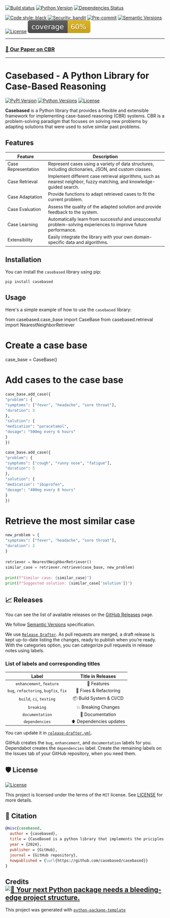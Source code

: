 <div align="left">

[![Build status](https://github.com/Case-Based/casebased/workflows/build/badge.svg?branch=master&event=push)](https://github.com/Case-Based/casebased/actions?query=workflow%3Abuild)
[![Python Version](https://img.shields.io/pypi/pyversions/casebased.svg)](https://pypi.org/project/casebased/)
[![Dependencies Status](https://img.shields.io/badge/dependencies-up%20to%20date-brightgreen.svg)](https://github.com/Case-Based/casebased/pulls?utf8=%E2%9C%93&q=is%3Apr%20author%3Aapp%2Fdependabot)

[![Code style: black](https://img.shields.io/badge/code%20style-black-000000.svg)](https://github.com/psf/black)
[![Security: bandit](https://img.shields.io/badge/security-bandit-green.svg)](https://github.com/PyCQA/bandit)
[![Pre-commit](https://img.shields.io/badge/pre--commit-enabled-brightgreen?logo=pre-commit&logoColor=white)](https://github.com/Case-Based/casebased/blob/main/.pre-commit-config.yaml)
[![Semantic Versions](https://img.shields.io/badge/%20%20%F0%9F%93%A6%F0%9F%9A%80-semantic--versions-e10079.svg)](https://github.com/Case-Based/casebased/releases)
[![License](https://img.shields.io/github/license/Case-Based/casebased)](https://github.com/Case-Based/casebased/blob/master/LICENSE)
![Coverage Report](assets/images/coverage.svg)

---

### [📃 Our Paper on CBR](https://github.com/user-attachments/files/16977337/SA-I_IT22_KlockenhoffLukas-KloettschenJannekLiendlJonas.pdf)

---

# Casebased - A Python Library for Case-Based Reasoning

[![PyPI Version](https://img.shields.io/pypi/v/casebased.svg)](https://pypi.org/project/casebased/)
[![Python Versions](https://img.shields.io/pypi/pyversions/casebased.svg)](https://pypi.org/project/casebased/)
[![License](https://img.shields.io/pypi/l/casebased.svg)](https://github.com/Case-Based/casebased/blob/main/LICENSE)

**Casebased** is a Python library that provides a flexible and extensible framework for implementing case-based reasoning (CBR) systems. CBR is a problem-solving paradigm that focuses on solving new problems by adapting solutions that were used to solve similar past problems.

## Features

| Feature                | Description                                                                |
| ---------------------- | -------------------------------------------------------------------------- |
| Case Representation    | Represent cases using a variety of data structures, including dictionaries, JSON, and custom classes. |
| Case Retrieval         | Implement different case retrieval algorithms, such as nearest neighbor, fuzzy matching, and knowledge-guided search. |
| Case Adaptation        | Provide functions to adapt retrieved cases to fit the current problem. |
| Case Evaluation        | Assess the quality of the adapted solution and provide feedback to the system. |
| Case Learning          | Automatically learn from successful and unsuccessful problem-solving experiences to improve future performance. |
| Extensibility          | Easily integrate the library with your own domain-specific data and algorithms. |

## Installation

You can install the `casebased` library using pip:

```
pip install casebased
```

## Usage

Here's a simple example of how to use the `casebased` library:

<antArtifact identifier="casebased-example" type="application/vnd.ant.code" language="python" title="Casebased Library Example">
from casebased.case_base import CaseBase
from casebased.retrieval import NearestNeighborRetriever

# Create a case base
case_base = CaseBase()

# Add cases to the case base
```python
case_base.add_case({
"problem": {
"symptoms": ["fever", "headache", "sore throat"],
"duration": 3
},
"solution": {
"medication": "paracetamol",
"dosage": "500mg every 6 hours"
}
})
```

```python
case_base.add_case({
"problem": {
"symptoms": ["cough", "runny nose", "fatigue"],
"duration": 5
},
"solution": {
"medication": "ibuprofen",
"dosage": "400mg every 8 hours"
}
})
```
# Retrieve the most similar case
```python
new_problem = {
"symptoms": ["fever", "headache", "sore throat"],
"duration": 2
}

retriever = NearestNeighborRetriever()
similar_case = retriever.retrieve(case_base, new_problem)

print(f"Similar case: {similar_case}")
print(f"Suggested solution: {similar_case['solution']}")
```

## 📈 Releases

You can see the list of available releases on the [GitHub Releases](https://github.com/casebased/casebased/releases) page.

We follow [Semantic Versions](https://semver.org/) specification.

We use [`Release Drafter`](https://github.com/marketplace/actions/release-drafter). As pull requests are merged, a draft release is kept up-to-date listing the changes, ready to publish when you’re ready. With the categories option, you can categorize pull requests in release notes using labels.

### List of labels and corresponding titles

|               **Label**               |  **Title in Releases**  |
| :-----------------------------------: | :---------------------: |
|       `enhancement`, `feature`        |       🚀 Features       |
| `bug`, `refactoring`, `bugfix`, `fix` | 🔧 Fixes & Refactoring  |
|       `build`, `ci`, `testing`        | 📦 Build System & CI/CD |
|              `breaking`               |   💥 Breaking Changes   |
|            `documentation`            |    📝 Documentation     |
|            `dependencies`             | ⬆️ Dependencies updates |

You can update it in [`release-drafter.yml`](https://github.com/casebased/casebased/blob/main/.github/release-drafter.yml).

GitHub creates the `bug`, `enhancement`, and `documentation` labels for you. Dependabot creates the `dependencies` label. Create the remaining labels on the Issues tab of your GitHub repository, when you need them.

## 🛡 License
[![License](https://img.shields.io/github/license/Case-Based/casebased)](https://github.com/Case-Based/casebased/blob/main/LICENSE)

This project is licensed under the terms of the `MIT` license. See [LICENSE](https://github.com/Case-Based/casebased/blob/main/LICENSE) for more details.

## 📃 Citation

```bibtex
@misc{casebased,
  author = {casebased},
  title = {CaseBased is a python library that implements the priciples of case-based reasoning.},
  year = {2024},
  publisher = {GitHub},
  journal = {GitHub repository},
  howpublished = {\url{https://github.com/casebased/casebased}}
}
```

## Credits [![🚀 Your next Python package needs a bleeding-edge project structure.](https://img.shields.io/badge/python--package--template-%F0%9F%9A%80-brightgreen)](https://github.com/TezRomacH/python-package-template)

This project was generated with [`python-package-template`](https://github.com/TezRomacH/python-package-template)
